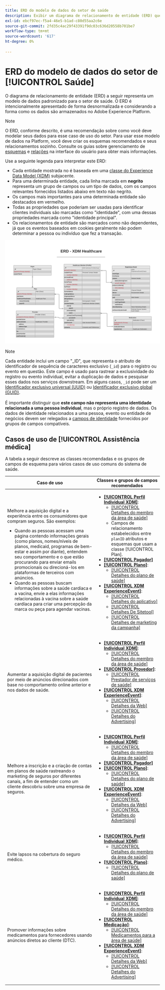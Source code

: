 ```yaml
---
title: ERD do modelo de dados do setor de saúde
description: Exibir um diagrama de relacionamento de entidade (ERD) que descreva um modelo de dados padronizado para o setor de saúde. Esse modelo de dados é compatível com o Experience Data Model (XDM) para uso no Adobe Experience Platform.
exl-id: ebcf97ec-f5a4-46e5-b1ad-c80d55aa2c6e
source-git-commit: 2fd35c4ac29f43391f9dc03c636d20558b701be7
workflow-type: tm+mt
source-wordcount: '617'
ht-degree: 0%

---
```


# ERD do modelo de dados do setor de [!UICONTROL Saúde]

O diagrama de relacionamento de entidade (ERD) a seguir representa um modelo de dados padronizado para o setor de saúde. O ERD é intencionalmente apresentado de forma desnormalizada e considerando a forma como os dados são armazenados no Adobe Experience Platform.

>[!NOTE]
>
>O ERD, conforme descrito, é uma recomendação sobre como você deve modelar seus dados para esse caso de uso do setor. Para usar esse modelo de dados na Platform, você deve criar os esquemas recomendados e seus relacionamentos sozinho. Consulte os guias sobre gerenciamento de [esquemas](../../ui/resources/schemas.md) e [relações](../../tutorials/relationship-ui.md) na interface do usuário para obter mais informações.

Use a seguinte legenda para interpretar este ERD:

* Cada entidade mostrada no é baseada em uma [classe do Experience Data Model (XDM)](../composition.md#class) subjacente.
* Para uma determinada entidade, cada linha marcada em **negrito** representa um grupo de campos ou um tipo de dados, com os campos relevantes fornecidos listados abaixo em texto não negrito.
* Os campos mais importantes para uma determinada entidade são destacados em vermelho.
* Todas as propriedades que poderiam ser usadas para identificar clientes individuais são marcadas como &quot;identidade&quot;, com uma dessas propriedades marcada como &quot;identidade principal&quot;.
* Os relacionamentos de entidade são marcados como não dependentes, já que os eventos baseados em cookies geralmente não podem determinar a pessoa ou indivíduo que fez a transação.

![Imagem mostrando o diagrama de relacionamento de entidade para o modelo de dados do setor de saúde](../../images/industries/healthcare.png)

>[!NOTE]
>
>Cada entidade inclui um campo &quot;_ID&quot;, que representa o atributo de identificador de sequência de caracteres exclusivo (`_id`) para o registro ou evento em questão. Este campo é usado para rastrear a exclusividade do registro ou evento individual, evitar a duplicação de dados e pesquisar esses dados nos serviços downstream. Em alguns casos, `_id` pode ser um [Identificador exclusivo universal (UUID)](https://tools.ietf.org/html/rfc4122) ou [Identificador exclusivo global (GUID)](https://docs.microsoft.com/en-us/dotnet/api/system.guid?view=net-5.0).<br><br>É importante distinguir que **este campo não representa uma identidade relacionada a uma pessoa individual**, mas o próprio registro de dados. Os dados de identidade relacionados a uma pessoa, evento ou entidade de negócios devem ser relegados a [campos de identidade](../composition.md#identity) fornecidos por grupos de campos compatíveis.

## Casos de uso de [!UICONTROL Assistência médica]

A tabela a seguir descreve as classes recomendadas e os grupos de campos de esquema para vários casos de uso comuns do sistema de saúde.

| Caso de uso | Classes e grupos de campos recomendados |
| --- | --- |
| Melhore a aquisição digital e a experiência entre os consumidores que compram seguros. São exemplos: <ul><li>Quando as pessoas acessam uma página contendo informações gerais (como planos, nomes/níveis de planos, medicaid, programas de bem-estar e assim por diante), entendem seu comportamento e o que estão procurando para enviar emails promocionais ou direcioná-los em plataformas de terceiros com anúncios.</li><li>Quando as pessoas buscam informações sobre a saúde cardíaca e a vacina, envie a elas informações relacionadas à vacina sobre a saúde cardíaca para criar uma percepção da marca ou peça para agendar vacinas.</li></ul> | <ul><li>**[[!UICONTROL Perfil Individual XDM]](../../classes/individual-profile.md)**:<ul><li>[[!UICONTROL Detalhes do membro da área de saúde]](../../field-groups/profile/healthcare-member-details.md)</li><li>Campos de relacionamento estabelecidos entre `planID` atributos e esquemas que usam a classe [!UICONTROL Plan].</li></ul></li><li>**[[!UICONTROL Pagador]](../../classes/payer.md)**</li><li>**[[!UICONTROL Plano]](../../classes/plan.md)**:<ul><li>[[!UICONTROL Detalhes do plano de saúde]](../../field-groups/plan/healthcare-plan-details.md)</li></ul></li><li>**[[!UICONTROL XDM ExperienceEvent]](../../classes/experienceevent.md)**:<ul><li>[[!UICONTROL Detalhes do aplicativo]](../../field-groups/event/application-details.md)</li><li>[[!UICONTROL Detalhes De Sitetool]](../../field-groups/event/sitetool-details.md)</li><li>[[!UICONTROL  Detalhes de marketing da campanha]](../../field-groups/event/campaign-marketing-details.md)</li></ul></li></ul> |
| Aumentar a aquisição digital de pacientes por meio de anúncios direcionados com base no comportamento online anterior e nos dados de saúde. | <ul><li>**[[!UICONTROL Perfil Individual XDM]](../../classes/individual-profile.md)**:<ul><li>[[!UICONTROL Detalhes do membro da área de saúde]](../../field-groups/profile/healthcare-member-details.md)</li></ul></li><li>**[[!UICONTROL Provedor]](../../classes/provider.md)**:<ul><li>[[!UICONTROL Prestador de serviços de saúde]](../../field-groups/provider/healthcare-provider.md)</li></ul></li><li>**[[!UICONTROL XDM ExperienceEvent]](../../classes/experienceevent.md)**:<ul><li>[[!UICONTROL Detalhes da Web]](../../field-groups/event/web-details.md)</li><li>[[!UICONTROL Detalhes do Advertising]](../../field-groups/event/advertising-details.md)</li></ul></li></ul> |
| Melhore a inscrição e a criação de contas em planos de saúde rastreando o marketing de seguros por diferentes canais, a fim de entender como um cliente descobriu sobre uma empresa de seguros. | <ul><li>**[[!UICONTROL Perfil Individual XDM]](../../classes/individual-profile.md)**:<ul><li>[[!UICONTROL Detalhes do membro da área de saúde]](../../field-groups/profile/healthcare-member-details.md)</li></ul></li><li>**[[!UICONTROL Pagador]](../../classes/payer.md)**</li><li>**[[!UICONTROL Plano]](../../classes/plan.md)**:<ul><li>[[!UICONTROL Detalhes do plano de saúde]](../../field-groups/plan/healthcare-plan-details.md)</li></ul></li><li>**[[!UICONTROL XDM ExperienceEvent]](../../classes/experienceevent.md)**:<ul><li>[[!UICONTROL Detalhes da Web]](../../field-groups/event/web-details.md)</li><li>[[!UICONTROL Detalhes do Advertising]](../../field-groups/event/advertising-details.md)</li></ul></li></ul> |
| Evite lapsos na cobertura do seguro médico. | <ul><li>**[[!UICONTROL Perfil Individual XDM]](../../classes/individual-profile.md)**:<ul><li>[[!UICONTROL Detalhes do membro da área de saúde]](../../field-groups/profile/healthcare-member-details.md)</li></ul></li><li>**[[!UICONTROL Plano]](../../classes/plan.md)**:<ul><li>[[!UICONTROL Detalhes do plano de saúde]](../../field-groups/plan/healthcare-plan-details.md)</li></ul></li></ul> |
| Promover informações sobre medicamentos para fornecedores usando anúncios diretos ao cliente (DTC). | <ul><li>**[[!UICONTROL Perfil Individual XDM]](../../classes/individual-profile.md)**:<ul><li>[[!UICONTROL Detalhes do membro da área de saúde]](../../field-groups/profile/healthcare-member-details.md)</li></ul></li><li>**[[!UICONTROL Medicação]](../../classes/medication.md)**:<ul><li>[[!UICONTROL Medicamentos para a área de saúde]](../../field-groups/medication/healthcare-medication.md)</li></ul></li><li>**[[!UICONTROL XDM ExperienceEvent]](../../classes/experienceevent.md)**:<ul><li>[[!UICONTROL Detalhes da Web]](../../field-groups/event/web-details.md)</li><li>[[!UICONTROL Detalhes do Advertising]](../../field-groups/event/advertising-details.md)</li></ul></li></ul> |
